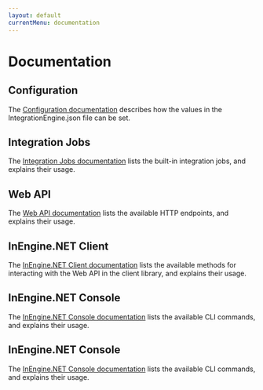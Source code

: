 ```yaml
---
layout: default
currentMenu: documentation
---
```


# Documentation

## Configuration

The [Configuration documentation](configuration.html) describes how the values in the IntegrationEngine.json file can be set.

## Integration Jobs

The [Integration Jobs documentation](configuration.html) lists the built-in integration jobs, and explains their usage.

## Web API

The [Web API documentation](configuration.html) lists the available HTTP endpoints, and explains their usage.

## InEngine.NET Client 

The [InEngine.NET Client documentation](client-library.html) lists the available methods for interacting with the Web API in the client library, and explains their usage.

## InEngine.NET Console

The [InEngine.NET Console documentation](console-client.html) lists the available CLI commands, and explains their usage.

## InEngine.NET Console

The [InEngine.NET Console documentation](console-client.html) lists the available CLI commands, and explains their usage.

